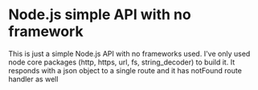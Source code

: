 # Node.js simple API with no framework

This is just a simple Node.js API with no frameworks used. I've only used node core packages (http, https, url, fs, string_decoder) to build it. It responds with a json object to a single route and it has notFound route handler as well
